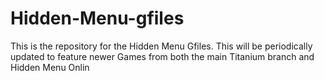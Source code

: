 # Hidden-Menu-gfiles
This is the repository for the Hidden Menu Gfiles.
This will be periodically updated to feature newer Games from both the main Titanium branch and Hidden Menu Onlin
